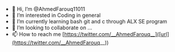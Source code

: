 - 👋 Hi, I’m @AhmedFarouq11011
- 👀 I’m interested in Coding in general
- 🌱 I’m currently learning bash git and c through ALX SE program
- 💞️ I’m looking to collaborate on ...
- 📫 How to reach me [https://twitter.com/__AhmedFarouq__]([url](https://twitter.com/__AhmedFarouq__))

<!---
AhmedFarouq11011/AhmedFarouq11011 is a ✨ special ✨ repository because its `README.md` (this file) appears on your GitHub profile.
You can click the Preview link to take a look at your changes.
--->

